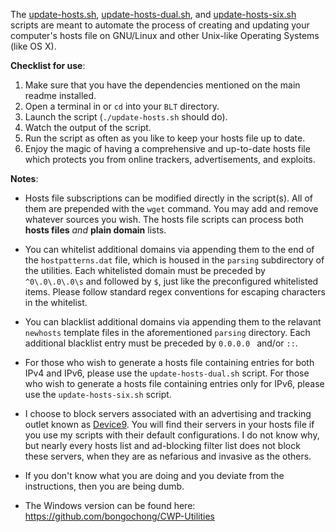 The [update-hosts.sh](https://github.com/bongochong/CombinedPrivacyBlockLists/blob/master/BLT/update-hosts.sh), [update-hosts-dual.sh](https://github.com/bongochong/CombinedPrivacyBlockLists/blob/master/BLT/update-hosts-dual.sh), and [update-hosts-six.sh](https://github.com/bongochong/CombinedPrivacyBlockLists/blob/master/BLT/update-hosts-six.sh) scripts are meant to automate the process of creating and updating your computer's hosts file on GNU/Linux and other Unix-like Operating Systems (like OS X).

**Checklist for use**:
1. Make sure that you have the dependencies mentioned on the main readme installed.
2. Open a terminal in or `cd` into your `BLT` directory.
3. Launch the script (`./update-hosts.sh` should do).
4. Watch the output of the script.
5. Run the script as often as you like to keep your hosts file up to date.
6. Enjoy the magic of having a comprehensive and up-to-date hosts file which protects you from online trackers, advertisements, and exploits.


**Notes**:
- Hosts file subscriptions can be modified directly in the script(s). All of them are prepended with the `wget` command. You may add and remove whatever sources you wish. The hosts file scripts can process both **hosts files** *and* **plain domain** lists.

- You can whitelist additional domains via appending them to the end of the `hostpatterns.dat` file, which is housed in the `parsing` subdirectory of the utilities. Each whitelisted domain must be preceded by `^0\.0\.0\.0\s` and followed by `$`, just like the preconfigured whitelisted items. Please follow standard regex conventions for escaping characters in the whitelist.

- You can blacklist additional domains via appending them to the relavant `newhosts` template files in the aforementioned `parsing` directory. Each additional blacklist entry must be preceded by `0.0.0.0 `  and/or  `::`.

- For those who wish to generate a hosts file containing entries for both IPv4 and IPv6, please use the `update-hosts-dual.sh` script. For those who wish to generate a hosts file containing entries only for IPv6, please use the `update-hosts-six.sh` script.

- I choose to block servers associated with an advertising and tracking outlet known as [Device9](https://www.bloomberg.com/research/stocks/private/snapshot.asp?privcapId=311903236). You will find their servers in your hosts file if you use my scripts with their default configurations. I do not know why, but nearly every hosts list and ad-blocking filter list does not block these servers, when they are as nefarious and invasive as the others.

- If you don't know what you are doing and you deviate from the instructions, then you are being dumb.

- The Windows version can be found here: https://github.com/bongochong/CWP-Utilities
